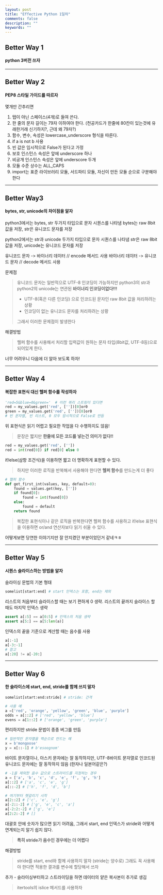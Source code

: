 ```yaml
---
layout: post
title: "Effective Python 1일차"
comments: false
description: ""
keywords: ""
---
```


## Better Way 1
#### python 3버전 쓰자

- - -

## Better Way 2

#### PEP8 스타일 가이드를 따르자
몇개만 간추리면
1. 탭이 아닌 스페이스(4개)로 들여 쓴다.
2. 한 줄의 문자 길이는 79자 이하여야 한다. (천공카드가 한줄에 80칸이 있는것에 유래한거래 신기하지?, 근데 왜 79자?)
3. 함수, 변수, 속성은 lowercase_underscore 형식을 따른다.
4. if a is not b 사용
5. 빈 값은 임시적으로 False가 된다고 가정
6. 보호 인스턴스 속성은 앞에 underscore 하나
7. 비공개 인스턴스 속성은 앞에 underscore 두개
8. 모듈 수준 상수는 ALL_CAPS
9. import는 표준 라이브러리 모듈, 서드파티 모듈, 자신이 만든 모듈 순으로 구분해야한다

- - -
## Better Way3

#### bytes, str, unicode의 차이점을 알자

python3에서는 bytes, str 두가지 타입으로 문자 시퀀스를 나타냄
bytes는 raw 8bit값을 저장, str은 유니코드 문자를 저장

python2에서는 str과 unicode 두가지 타입으로 문자 시퀀스를 나타냄
str은 raw 8bit값을 저장, unicode는 유니코드 문자를 저장

유니코드 문자 -> 바이너리 데이터 // encode 메서드 사용
바이너리 데이터 -> 유니코드 문자 // decode 메서드 사용

문제점
> 유니코드 문자는 일반적으로 UTF-8 인코딩이 가능하지만
> python3의 str과 python2의 unicode는 연관된 **바이너리 인코딩이없다!!!**
> - UTF-8(혹은 다른 인코딩) 으로 인코드된 문자인 raw 8bit 값을 처리하려는 상황
> - 인코딩이 없는 유니코드 문자를 처리하려는 상황
>
> 그래서 이러한 문제점이 발생한다

해결방법
> 헬퍼 함수를 사용해서 처리할 입력값이 원하는 문자 타입(8bit값, UTF-8등)으로 되어있게 한다.


너무 어려우니 다음에 더 알아 보도록 하자!


- - -

## Better Way 4

#### 복잡한 표현식 대신 헬퍼 함수를 작성하자

```python
'red=5&blue=0&green='  # 이런 쿼리 스트링이 있다면
red = my_values.get('red', [''])[0]or0
green = my_values.get('red', [''])[0]or0
# 빈 문자열, 빈 리스트, 0 모두 암시적으로 False로 만듬
```
위 표현식은 읽기 어렵고 필요한 작업을 다 수행하지도 않음!
> 문장은 짧지만 **한줄에 모든 코드를 넣는건 의미가 없다!!**

```python
red = my_values.get('red', [''])
red = int(red[0]) if red[0] else 0
```
if/else(삼항 조건식)을 이용하면 짧고 더 명확하게 표현할 수 있다.
> 하지만 이러한 로직을 반복해서 사용해야 한다면 **헬퍼 함수**를 만드는게 더 좋다

```python
# 헬퍼 함수
def get_first_int(values, key, default=0):
	found = values.get(key, [''])
    if found[0]:
    	found = int(found[0])
    else:
    	found = default
    return found
```

> 복잡한 표현식이나 같은 로직을 반복한다면 헬퍼 함수를 사용하고 if/else 표현식을 이용하면 or/and 연산자보다 읽기 쉬울 수 있다.

어떻게보면 당연한 이야기지만 잘 안지켰던 부분이었던거 같네ㅋㅎ

- - -

## Better Way 5

#### 시퀀스 슬라이스하는 방법을 알자

슬라이싱 문법의 기본 형태
```python
somelist[start:end] # start 인덱스는 포함, end는 제외
```

리스트의 처음부터 슬라이스할 때는 보기 편하게 0 생략.
리스트의 끝까지 슬라이스 할 때도 마지막 인덱스 생략
```python
assert a[:5] == a[0:5] # 인덱스의 처음 생략
assert a[5:] == a[5:len(a)]
```
인덱스의 끝을 기준으로 계산할 때는 음수를 사용
```python
a[:-1]
a[-3:-1]
# 참고
a[:20] != a[-20:]
```
- - -


## Better Way 6

#### 한 슬라이스에 start, end, stride를 함께 쓰지 말자
```python
somelist[start:end:stride] # stride: 간격
```
```python
# 사용 예
a =['red', 'orange', 'yellow', 'green', 'blue', 'purple']
odds = a[::2] # ['red', 'yellow', 'blue']
evens = a[1::2] # ['orange', 'green', 'purple']
```
편리하지만 stride 문법이 종종 버그를 만듬
```python
# 일반적인 문자열을 역순으로 만드는 예
x = b'mongoose'
y = x[::-1] # b'esoognom'
```
바이트 문자열이나, 아스키 문자에는 잘 동작하지만,
UTF-8바이트 문자열로 인코드된 유니코드 문자에는 잘 동작하지 않음 (한자나 일본어같은?)



```python
# -1을 제외한 음수 값으로 스트라이드를 지정하는 경우
a = ['a', 'b', 'c', 'd', 'e', 'f', 'g', 'h']
a[::2] # ['a', 'c', 'e', 'g']
a[::-2] # ['h', 'f', 'd', 'b']

# 여기부터 헷갈리기 시작
a[2::2] # ['c', 'e', 'g']
a[-2::-2] # ['g', 'e', 'c', 'a']
a[-2:2:-2] # ['g', 'e']
a[2:2:-2] # []
```
대괄호 안에 숫자가 많으면 읽기 어려움, 그래서 start, end 인덱스가 stride와 어떻게 연계되는지 알기 쉽지 않다.
>**특히 stride가 음수인 경우에는 더 어렵다**

해결방법
> stride를 start, end와 함께 사용하지 말자 (stride는 양수로)
> 그래도 꼭 사용해야 한다면 적용한 결과를 변수에 할당해서 쓰자

추가 - 슬라이싱부터하고 스트라이딩을 하면 데이터의 얕은 복사본이 추가로 생김
> itertools의 islice 메서드를 사용하자
